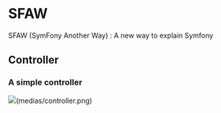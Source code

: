 # SFAW
SFAW (SymFony Another Way) : A new way to explain Symfony

## Controller

### A simple controller

![][1](medias/controller.png)

[1]:	simple%20controller